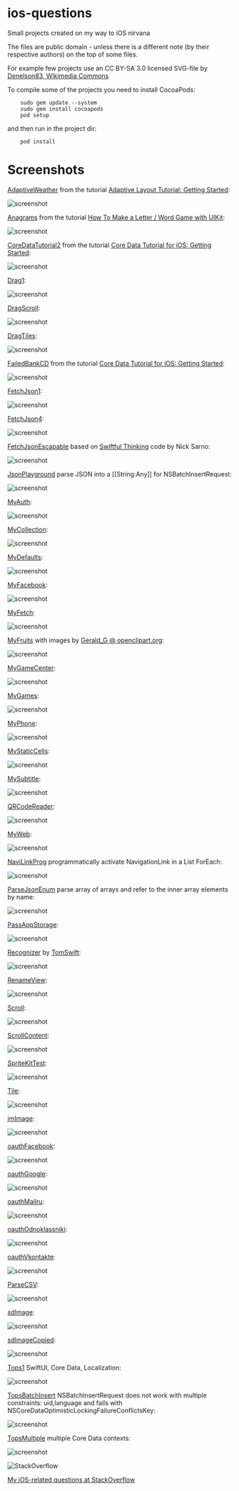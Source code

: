 ios-questions
==========

Small projects created on my way to iOS nirvana

The files are public domain - unless there is a different note (by their respective authors) on the top of some files.

For example few projects use an CC BY-SA 3.0 licensed SVG-file by 
[Denelson83, Wikimedia Commons](http://en.wikipedia.org/wiki/File:Blank_Scrabble_board_with_coordinates.svg)

To compile some of the projects you need to install CocoaPods:

        sudo gem update --system
        sudo gem install cocoapods
        pod setup

and then run in the project dir:

        pod install

Screenshots
==========

[AdaptiveWeather](https://github.com/afarber/ios-questions/tree/master/AdaptiveWeather) from the tutorial [Adaptive Layout Tutorial: Getting Started](http://www.raywenderlich.com/83276/beginning-adaptive-layout-tutorial):

![screenshot](https://raw.github.com/afarber/ios-questions/master/AdaptiveWeather/screenshot.png)


[Anagrams](https://github.com/afarber/ios-questions/tree/master/Anagrams) from the tutorial [How To Make a Letter / Word Game with UIKit](http://www.raywenderlich.com/33804/how-to-make-a-letterword-game-with-uikit-part-1):

![screenshot](https://raw.github.com/afarber/ios-questions/master/Anagrams/screenshot.png)


[CoreDataTutorial2](https://github.com/afarber/ios-questions/tree/master/CoreDataTutorial2) from the tutorial [Core Data Tutorial for iOS: Getting Started](http://www.raywenderlich.com/934/core-data-tutorial-for-ios-getting-started):

![screenshot](https://raw.github.com/afarber/ios-questions/master/CoreDataTutorial2/screenshot.png)


[Drag1](https://github.com/afarber/ios-questions/tree/master/Drag1.playground):

![screenshot](https://raw.github.com/afarber/ios-questions/master/Drag1.png)


[DragScroll](https://github.com/afarber/ios-questions/tree/master/DragScroll):

![screenshot](https://raw.github.com/afarber/ios-questions/master/DragScroll/screenshot.png)


[DragTiles](https://github.com/afarber/ios-questions/tree/master/DragTiles):

![screenshot](https://raw.github.com/afarber/ios-questions/master/DragTiles/screenshot.png)


[FailedBankCD](https://github.com/afarber/ios-questions/tree/master/FailedBankCD) from the tutorial [Core Data Tutorial for iOS: Getting Started](http://www.raywenderlich.com/934/core-data-tutorial-for-ios-getting-started):

![screenshot](https://raw.github.com/afarber/ios-questions/master/FailedBankCD/screenshot.png)


[FetchJson1](https://github.com/afarber/ios-questions/tree/master/FetchJson1.playground):

![screenshot](https://raw.github.com/afarber/ios-questions/master/FetchJson1.png)


[FetchJson4](https://github.com/afarber/ios-questions/tree/master/FetchJson4):

![screenshot](https://raw.github.com/afarber/ios-questions/master/FetchJson4/screenshot.png)


[FetchJsonEscapable](https://github.com/afarber/ios-questions/tree/master/FetchJsonEscapable)
based on [Swiftful Thinking](https://github.com/SwiftfulThinking/SwiftUI-Continued-Learning) code by Nick Sarno:

![screenshot](https://raw.github.com/afarber/ios-questions/master/FetchJsonEscapable/screenshot.png)


[JsonPlayground](https://github.com/afarber/ios-questions/tree/master/JsonPlayground.playground) parse JSON into a [[String:Any]] for NSBatchInsertRequest:

![screenshot](https://raw.github.com/afarber/ios-questions/master/JsonPlayground.png)


[MyAuth](https://github.com/afarber/ios-questions/tree/master/MyAuth):

![screenshot](https://raw.github.com/afarber/ios-questions/master/MyAuth/screenshot.png)


[MyCollection](https://github.com/afarber/ios-questions/tree/master/MyCollection):

![screenshot](https://raw.github.com/afarber/ios-questions/master/MyCollection/screenshot.png)


[MyDefaults](https://github.com/afarber/ios-questions/tree/master/MyDefaults):

![screenshot](https://raw.github.com/afarber/ios-questions/master/MyDefaults/screenshot.png)


[MyFacebook](https://github.com/afarber/ios-questions/tree/master/MyFacebook):

![screenshot](https://raw.github.com/afarber/ios-questions/master/MyFacebook/screenshot.png)


[MyFetch](https://github.com/afarber/ios-questions/tree/master/MyFetch):

![screenshot](https://raw.github.com/afarber/ios-questions/master/MyFetch/screenshot.png)


[MyFruits](https://github.com/afarber/ios-questions/tree/master/MyFruits) with images by [Gerald_G @ openclipart.org](https://openclipart.org/user-detail/Gerald_G):

![screenshot](https://raw.github.com/afarber/ios-questions/master/MyFruits/screenshot.png)


[MyGameCenter](https://github.com/afarber/ios-questions/tree/master/MyGameCenter):

![screenshot](https://raw.github.com/afarber/ios-questions/master/MyGameCenter/screenshot.png)


[MyGames](https://github.com/afarber/ios-questions/tree/master/MyGames):

![screenshot](https://raw.github.com/afarber/ios-questions/master/MyGames/screenshot.png)


[MyPhone](https://github.com/afarber/ios-questions/tree/master/MyPhone):

![screenshot](https://raw.github.com/afarber/ios-questions/master/MyPhone/screenshot.png)


[MyStaticCells](https://github.com/afarber/ios-questions/tree/master/MyStaticCells):

![screenshot](https://raw.githubusercontent.com/afarber/ios-questions/master/MyStaticCells/screenshot.png)


[MySubtitle](https://github.com/afarber/ios-questions/tree/master/MySubtitle):

![screenshot](https://raw.githubusercontent.com/afarber/ios-questions/master/MySubtitle/screenshot.png)


[QRCodeReader](https://github.com/afarber/ios-questions/tree/master/QRCodeReader):

![screenshot](https://raw.github.com/afarber/ios-questions/master/QRCodeReader/screenshot.png)


[MyWeb](https://github.com/afarber/ios-questions/tree/master/MyWeb):

![screenshot](https://raw.github.com/afarber/ios-questions/master/MyWeb/screenshot.png)


[NaviLinkProg](https://github.com/afarber/ios-questions/tree/master/NaviLinkProg) programmatically activate NavigationLink in a List ForEach:

![screenshot](https://raw.github.com/afarber/ios-questions/master/NaviLinkProg/screenshot.png)


[ParseJsonEnum](https://github.com/afarber/ios-questions/tree/master/ParseJsonEnum.playground) parse array of arrays and refer to the inner array elements by name:

![screenshot](https://raw.github.com/afarber/ios-questions/master/ParseJsonEnum.png)


[PassAppStorage](https://github.com/afarber/ios-questions/tree/master/PassAppStorage):

![screenshot](https://raw.github.com/afarber/ios-questions/master/PassAppStorage/screenshot.png)


[Recognizer](https://github.com/afarber/ios-questions/tree/master/Recognizer)
by [TomSwift](http://stackoverflow.com/users/291788/tomswift):

![screenshot](https://raw.github.com/afarber/ios-questions/master/Recognizer/screenshot.png)


[RenameView](https://github.com/afarber/ios-questions/tree/master/RenameView):

![screenshot](https://raw.github.com/afarber/ios-questions/master/RenameView/screenshot.png)


[Scroll](https://github.com/afarber/ios-questions/tree/master/Scroll):

![screenshot](https://raw.github.com/afarber/ios-questions/master/Scroll/screenshot.png)


[ScrollContent](https://github.com/afarber/ios-questions/tree/master/ScrollContent):

![screenshot](https://raw.github.com/afarber/ios-questions/master/ScrollContent/screenshot.png)


[SpriteKitTest](https://github.com/afarber/ios-questions/tree/master/SpriteKitTest):

![screenshot](https://raw.github.com/afarber/ios-questions/master/SpriteKitTest/screenshot.png)


[Tile](https://github.com/afarber/ios-questions/tree/master/Tile):

![screenshot](https://raw.github.com/afarber/ios-questions/master/Tile/screenshot.png)


[jmImage](https://github.com/afarber/ios-questions/tree/master/jmImage):

![screenshot](https://raw.github.com/afarber/ios-questions/master/jmImage/screenshot.png)


[oauthFacebook](https://github.com/afarber/ios-questions/tree/master/oauthFacebook):

![screenshot](https://raw.github.com/afarber/ios-questions/master/oauthFacebook/screenshot.png)


[oauthGoogle](https://github.com/afarber/ios-questions/tree/master/oauthGoogle):

![screenshot](https://raw.github.com/afarber/ios-questions/master/oauthGoogle/screenshot.png)


[oauthMailru](https://github.com/afarber/ios-questions/tree/master/oauthMailru):

![screenshot](https://raw.github.com/afarber/ios-questions/master/oauthMailru/screenshot.png)


[oauthOdnoklassniki](https://github.com/afarber/ios-questions/tree/master/oauthOdnoklassniki):

![screenshot](https://raw.github.com/afarber/ios-questions/master/oauthOdnoklassniki/screenshot.png)


[oauthVkontakte](https://github.com/afarber/ios-questions/tree/master/oauthVkontakte):

![screenshot](https://raw.github.com/afarber/ios-questions/master/oauthVkontakte/screenshot.png)


[ParseCSV](https://github.com/afarber/ios-questions/tree/master/ParseCSV):

![screenshot](https://raw.github.com/afarber/ios-questions/master/ParseCSV/screenshot.png)


[sdImage](https://github.com/afarber/ios-questions/tree/master/sdImage):

![screenshot](https://raw.github.com/afarber/ios-questions/master/sdImage/screenshot.png)


[sdImageCopied](https://github.com/afarber/ios-questions/tree/master/sdImageCopied):

![screenshot](https://raw.github.com/afarber/ios-questions/master/sdImageCopied/screenshot.png)


[Tops1](https://github.com/afarber/ios-questions/tree/master/Tops1) SwiftUI, Core Data, Localization:

![screenshot](https://raw.github.com/afarber/ios-questions/master/Tops1/screenshot.png)


[TopsBatchInsert](https://github.com/afarber/ios-questions/tree/master/TopsBatchInsert) NSBatchInsertRequest does not work with multiple constraints: uid,language and fails with NSCoreDataOptimisticLockingFailureConflictsKey:

![screenshot](https://raw.github.com/afarber/ios-questions/master/TopsBatchInsert/screenshot.png)


[TopsMultiple](https://github.com/afarber/ios-questions/tree/master/TopsMultiple) multiple Core Data contexts:

![screenshot](https://raw.github.com/afarber/ios-questions/master/TopsMultiple/screenshot.png)


![StackOverflow](http://stackoverflow.com/users/flair/165071.png)

[My iOS-related questions at StackOverflow](http://stackoverflow.com/search?q=user:165071+[ios])


